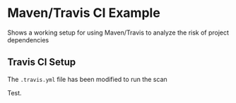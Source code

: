 # Maven/Travis CI Example

Shows a working setup for using Maven/Travis to analyze the risk of project dependencies

## Travis CI Setup

The `.travis.yml` file has been modified to run the scan

Test.
